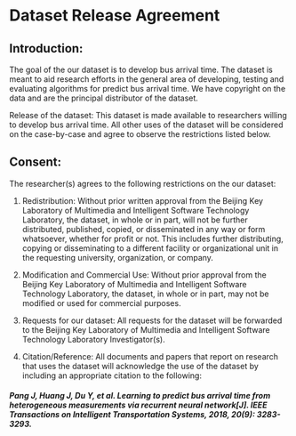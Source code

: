 # Dataset Release Agreement
## Introduction: 
The goal of the our dataset is to develop bus arrival time. The dataset is meant to aid research efforts in the general area of developing, testing and evaluating algorithms for predict bus arrival time. We have copyright on the data and are the principal distributor of the dataset. 

Release of the dataset: This dataset is made available to researchers willing to develop bus arrival time. All other uses of the dataset will be considered on the case-by-case and agree to observe the restrictions listed below.

## Consent: 
The researcher(s) agrees to the following restrictions on the our dataset:

1. Redistribution: Without prior written approval from the Beijing Key Laboratory of Multimedia and Intelligent Software Technology Laboratory, the dataset, in whole or in part, will not be further distributed, published, copied, or disseminated in any way or form whatsoever, whether for profit or not. This includes further distributing, copying or disseminating to a different facility or organizational unit in the requesting university, organization, or company.

2. Modification and Commercial Use: Without prior approval from the Beijing Key Laboratory of Multimedia and Intelligent Software Technology Laboratory, the dataset, in whole or in part, may not be modified or used for commercial purposes.

3. Requests for our dataset: All requests for the dataset will be forwarded to the Beijing Key Laboratory of Multimedia and Intelligent Software Technology Laboratory Investigator(s).

4. Citation/Reference: All documents and papers that report on research that uses the dataset will acknowledge the use of the dataset by including an appropriate citation to the following: 

##### Pang J, Huang J, Du Y, et al. Learning to predict bus arrival time from heterogeneous measurements via recurrent neural network[J]. IEEE Transactions on Intelligent Transportation Systems, 2018, 20(9): 3283-3293.
